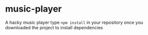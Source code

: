 # music-player
A hacky music player
type `npm install` in your repository once you downloaded the project to install dependencies
